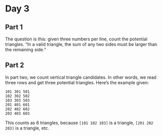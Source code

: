 # Day 3

## Part 1

The question is this: given three numbers per line, count the
potential triangles. “In a valid triangle, the sum of any two sides
must be larger than the remaining side.”

## Part 2

In part two, we count vertical triangle candidates. In other words, we
read three rows and get three potential triangles. Here’s the example
given:

```
101 301 501
102 302 502
103 303 503
201 401 601
202 402 602
203 403 603
```

This counts as 6 triangles, because `[101 102 103]` is a triangle,
`[201 202 203]` is a triangle, etc.
